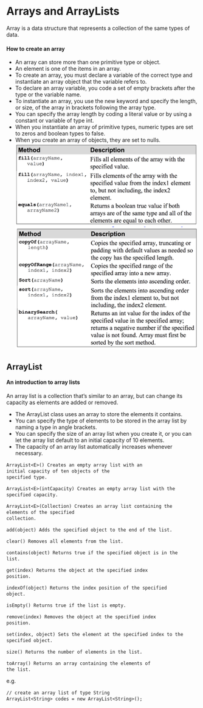 # Arrays and ArrayLists
Array is a data structure that represents a collection of the
same types of data. 

#### How to create an array
- An array can store more than one primitive type or object.
- An element is one of the items in an array.
- To create an array, you must declare a variable of the correct type
and instantiate an array object that the variable refers to.
- To declare an array variable, you code a set of empty brackets after
the type or the variable name.
- To instantiate an array, you use the new keyword and specify the
length, or size, of the array in brackets following the array type.
- You can specify the array length by coding a literal value or by
using a constant or variable of type int.
- When you instantiate an array of primitive types, numeric types are
set to zeros and boolean types to false.
- When you create an array of objects, they are set to nulls.
![array methods 2](./images/arrayMethods2.png)
![array methods 1](./images/arrayMethods1.png)

## ArrayList
#### An introduction to array lists
An array list is a collection that’s similar to an array, but can
change its capacity as elements are added or removed.
- The ArrayList class uses an array to store the elements it contains.
- You can specify the type of elements to be stored in the array list
by naming a type in angle brackets.
- You can specify the size of an array list when you create it, or you
can let the array list default to an initial capacity of 10 elements.
- The capacity of an array list automatically increases whenever
necessary.
```
ArrayList<E>() Creates an empty array list with an
initial capacity of ten objects of the
specified type.
```

```
ArrayList<E>(intCapacity) Creates an empty array list with the
specified capacity.
```

```
ArrayList<E>(Collection) Creates an array list containing the
elements of the specified
collection.
```

```
add(object) Adds the specified object to the end of the list.
```

```
clear() Removes all elements from the list.
```

```
contains(object) Returns true if the specified object is in the
list.
```

```
get(index) Returns the object at the specified index
position.
```

```
indexOf(object) Returns the index position of the specified
object.
```

```
isEmpty() Returns true if the list is empty.
```

```
remove(index) Removes the object at the specified index
position.
```

```
set(index, object) Sets the element at the specified index to the
specified object.
```

```
size() Returns the number of elements in the list.
```

```
toArray() Returns an array containing the elements of
the list.
```

e.g.
```
// create an array list of type String
ArrayList<String> codes = new ArrayList<String>();
```
